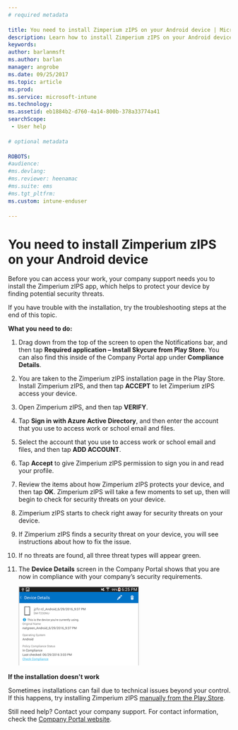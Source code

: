 ```yaml
---
# required metadata

title: You need to install Zimperium zIPS on your Android device | Microsoft Docs
description: Learn how to install Zimperium zIPS on your Android device.
keywords:
author: barlanmsft
ms.author: barlan
manager: angrobe
ms.date: 09/25/2017
ms.topic: article
ms.prod:
ms.service: microsoft-intune
ms.technology:
ms.assetid: eb1884b2-d760-4a14-800b-378a33774a41
searchScope:
 - User help

# optional metadata

ROBOTS:  
#audience:
#ms.devlang:
#ms.reviewer: heenamac
#ms.suite: ems
#ms.tgt_pltfrm:
ms.custom: intune-enduser

---
```


# You need to install Zimperium zIPS on your Android device

Before you can access your work, your company support needs you to install the Zimperium zIPS app, which helps to protect your device by finding potential security threats.

If you have trouble with the installation, try the troubleshooting steps at the end of this topic.

**What you need to do:**

1. Drag down from the top of the screen to open the Notifications bar, and then tap **Required application – Install Skycure from Play Store**. You can also find this inside of the Company Portal app under __Compliance Details__.

2. You are taken to the Zimperium zIPS installation page in the Play Store. Install Zimperium zIPS, and then tap **ACCEPT** to let Zimperium zIPS access your device.

3. Open Zimperium zIPS, and then tap **VERIFY**.

4. Tap **Sign in with Azure Active Directory**, and then enter the account that you use to access work or school email and files.

5. Select the account that you use to access work or school email and files, and then tap **ADD ACCOUNT**.

6. Tap **Accept** to give Zimperium zIPS permission to sign you in and read your profile.

7. Review the items about how Zimperium zIPS protects your device, and then tap **OK**. Zimperium zIPS will take a few moments to set up, then will begin to check for security threats on your device.

8. Zimperium zIPS starts to check right away for security threats on your device.

9.  If Zimperium zIPS finds a security threat on your device, you will see instructions about how to fix the issue.

10.  If no threats are found, all three threat types will appear green.

11. The **Device Details** screen in the Company Portal shows that you are now in compliance with your company’s security requirements.

	![Your device is now in compliance with policies](./media/mtd-device-now-compliant-android.png)

**If the installation doesn't work**

Sometimes installations can fail due to technical issues beyond your control. If this happens, try installing Zimperium zIPS [manually from the Play Store](https://play.google.com/store/apps/details?id=com.zimperium.zips).

Still need help? Contact your company support. For contact information, check the [Company Portal website](https://portal.manage.microsoft.com).
